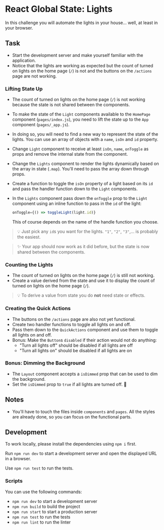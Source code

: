 # React Global State: Lights

In this challenge you will automate the lights in your house… well, at least in your browser.

## Task

-   Start the development server and make yourself familiar with the application.
-   Notice that the lights are working as expected but the count of turned on lights on the home page (`/`) is not and the buttons on the `/actions` page are not working.

### Lifting State Up

-   The count of turned on lights on the home page (`/`) is not working because the state is not shared between the components.
-   To make the state of the `Light` components available to the `HomePage` component (`pages/index.js`), you need to lift the state up to the `App` component (`pages/_app.js`).
-   In doing so, you will need to find a new way to represent the state of the lights. You can use an array of objects with a `name`, `isOn` and `id` property.
-   Change `Light` component to receive at least `isOn`, `name`, `onToggle` as props and remove the internal state from the component.
-   Change the `Lights` component to render the lights dynamically based on the array in state (`.map`). You'll need to pass the array down through props.
-   Create a function to toggle the `isOn` property of a light based on its `id` and pass the handler function down to the `Light` components.
-   In the `Lights` component pass down the `onToggle` prop to the `Light` component using an inline function to pass in the `id` of the light:

    ```js
    onToggle={() => toggleLight(light.id)}
    ```

    This of course depends on the name of the handle function you choose.

> 💡 Just pick any `id`s you want for the lights. `"1"`, `"2"`, `"3"`,… is probably the easiest.

> ✨ Your app should now work as it did before, but the state is now shared between the components.

### Counting the Lights

-   The count of turned on lights on the home page (`/`) is still not working.
-   Create a value derived from the state and use it to display the count of turned on lights on the home page (`/`).

> 💡 To derive a value from state you do **not** need state or effects.

### Creating the Quick Actions

-   The buttons on the `/actions` page are also not yet functional.
-   Create two handler functions to toggle all lights on and off.
-   Pass them down to the `QuickActions` component and use them to toggle all lights on and off.
-   Bonus: Make the `Button`s `disabled` if their action would not do anything:
    -   "Turn all lights off" should be disabled if all lights are off
    -   "Turn all lights on" should be disabled if all lights are on

### Bonus: Dimming the Background

-   The `Layout` component accepts a `isDimmed` prop that can be used to dim the background.
-   Set the `isDimmed` prop to `true` if all lights are turned off. 🌚

## Notes

-   You'll have to touch the files inside `components` and `pages`. All the styles are already done, so you can focus on the functional parts.

## Development

To work locally, please install the dependencies using `npm i` first.

Run `npm run dev` to start a development server and open the displayed URL in a browser.

Use `npm run test` to run the tests.

### Scripts

You can use the following commands:

-   `npm run dev` to start a development server
-   `npm run build` to build the project
-   `npm run start` to start a production server
-   `npm run test` to run the tests
-   `npm run lint` to run the linter
